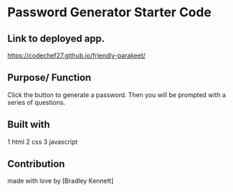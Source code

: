 # Password Generator Starter Code

## Link to deployed app.
https://codechef27.github.io/friendly-parakeet/
## Purpose/ Function
Click the button to generate a password. Then you will be prompted with a series of questions. 

## Built with

1 html
2 css
3 javascript

## Contribution 
made with love by [Bradley Kennett]

